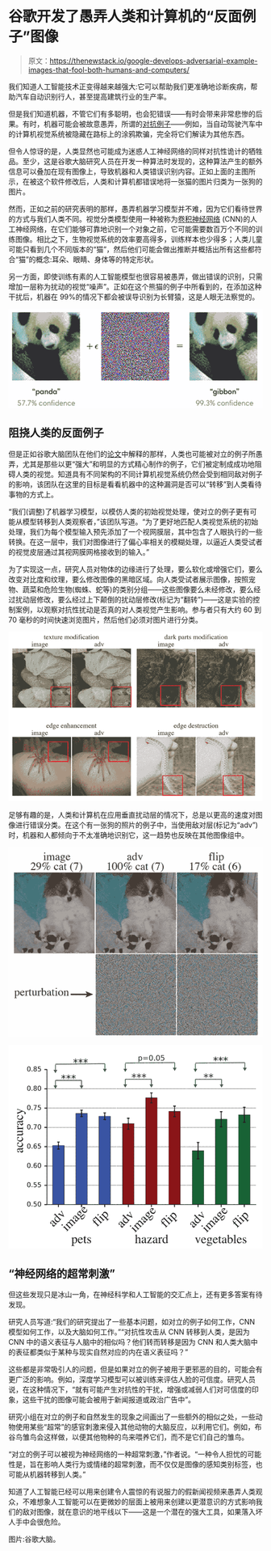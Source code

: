 # 谷歌开发了愚弄人类和计算机的“反面例子”图像

> 原文：<https://thenewstack.io/google-develops-adversarial-example-images-that-fool-both-humans-and-computers/>

我们知道人工智能技术正变得越来越强大:它可以帮助我们更准确地诊断疾病，帮助汽车自动识别行人，甚至提高建筑行业的生产率。

但是我们知道机器，不管它们有多聪明，也会犯错误——有时会带来非常悲惨的后果。有时，机器可能会被故意愚弄，所谓的[对抗例子](https://en.wikipedia.org/wiki/Adversarial_machine_learning)——例如，当自动驾驶汽车中的计算机视觉系统被隐藏在路标上的涂鸦欺骗，完全将它们解读为其他东西。

但令人惊讶的是，人类显然也可能成为迷惑人工神经网络的同样对抗性诡计的牺牲品。至少，这是谷歌大脑研究人员在开发一种算法时发现的，这种算法产生的额外信息可以叠加在现有图像上，导致机器和人类错误识别内容。正如上面的主图所示，在被这个软件修改后，人类和计算机都错误地将一张猫的图片归类为一张狗的图片。

然而，正如之前的研究表明的那样，愚弄机器学习模型并不难，因为它们看待世界的方式与我们人类不同。视觉分类模型使用一种被称为[卷积神经网络](https://en.wikipedia.org/wiki/Convolutional_neural_network) (CNN)的人工神经网络，在它们能够可靠地识别一个对象之前，它可能需要数百万个不同的训练图像。相比之下，生物视觉系统的效率要高得多，训练样本也少得多；人类儿童可能只看到几个不同版本的“猫”，然后他们可能会做出推断并概括出所有这些都符合“猫”的概念:耳朵、眼睛、身体等的特定形状。

另一方面，即使训练有素的人工智能模型也很容易被愚弄，做出错误的识别，只需增加一层称为扰动的视觉“噪声”。正如在这个熊猫的例子中所看到的，在添加这种干扰后，机器在 99%的情况下都会被误导识别为长臂猿，这是人眼无法察觉的。

![](img/96ecca8a3df2c035e2b92131d7c647e5.png)

## 阻挠人类的反面例子

但是正如谷歌大脑团队在他们的[论文](https://arxiv.org/pdf/1802.08195.pdf)中解释的那样，人类也可能被对立的例子所愚弄，尤其是那些以更“强大”和明显的方式精心制作的例子，它们被定制成成功地阻碍人类的视觉。知道具有不同架构的不同计算机视觉系统仍然会受到相同敌对例子的影响，该团队在这里的目标是看看机器中的这种漏洞是否可以“转移”到人类看待事物的方式上。

“我们(调整)了机器学习模型，以模仿人类的初始视觉处理，使对立的例子更有可能从模型转移到人类观察者，”该团队写道。“为了更好地匹配人类视觉系统的初始处理，我们为每个模型输入预先添加了一个视网膜层，其中包含了人眼执行的一些转换。在这一层中，我们对图像进行了偏心率相关的模糊处理，以逼近人类受试者的视觉皮层通过其视网膜网格接收到的输入。”

为了实现这一点，研究人员对物体的边缘进行了处理，要么软化或增强它们，要么改变对比度和纹理，要么修改图像的黑暗区域。向人类受试者展示图像，按照宠物、蔬菜和危险生物(蜘蛛、蛇等)的类别分组——这些图像要么未经修改，要么经过扰动层修改，要么经过上下颠倒的扰动层修改(标记为“翻转”)——这是实验的控制案例，以观察对抗性扰动是否真的对人类视觉产生影响。参与者只有大约 60 到 70 毫秒的时间快速浏览图片，然后他们必须对图片进行分类。

![](img/9b83157e1b395915675aeba97fdb6276.png)

足够有趣的是，人类和计算机在应用垂直扰动层的情况下，总是以更高的速度对图像进行错误分类。在这个有一张狗的照片的例子中，当使用敌对层(标记为“adv”)时，机器和人都倾向于不太准确地识别它，这一趋势也反映在其他图像组中。

![](img/a5736f376f3ef981ae5d83f323451d62.png)

![](img/7432a0331e07e9ce9b9c92e29f1df78b.png)

## “神经网络的超常刺激”

但这些发现只是冰山一角，在神经科学和人工智能的交汇点上，还有更多答案有待发现。

研究人员写道:“我们的研究提出了一些基本问题，如对立的例子如何工作，CNN 模型如何工作，以及大脑如何工作。”“对抗性攻击从 CNN 转移到人类，是因为 CNN 中的语义表征与人脑中的相似吗？他们转而转移是因为 CNN 和人类大脑中的表征都类似于某种与现实自然对应的内在语义表征吗？”

这些都是非常吸引人的问题，但是如果对立的例子被用于更邪恶的目的，可能会有更广泛的影响。例如，深度学习模型可以被训练来评估人脸的可信度。研究人员说，在这种情况下，“就有可能产生对抗性的干扰，增强或减弱人们对可信度的印象，这些干扰的图像可能会被用于新闻报道或政治广告中”。

研究小组在对立的例子和自然发生的现象之间画出了一些额外的相似之处，一些动物使用某些“超常”的感官刺激来侵入其他动物的大脑反应，以利用它们。例如，布谷鸟雏鸟会这样做，以便其他物种的鸟来喂养它们，而不是它们自己的雏鸟。

“对立的例子可以被视为神经网络的一种超常刺激，”作者说。“一种令人担忧的可能性是，旨在影响人类行为或情绪的超常刺激，而不仅仅是图像的感知类别标签，也可能从机器转移到人类。”

知道了人工智能已经可以用来创建令人震惊的有说服力的假新闻视频来愚弄人类观众，不难想象人工智能可以在更微妙的层面上被用来创建以更潜意识的方式影响我们的敌对图像，就在意识的地平线以下——这是一个潜在的强大工具，如果落入坏人手中会很危险。

图片:谷歌大脑。

<svg xmlns:xlink="http://www.w3.org/1999/xlink" viewBox="0 0 68 31" version="1.1"><title>Group</title> <desc>Created with Sketch.</desc></svg>